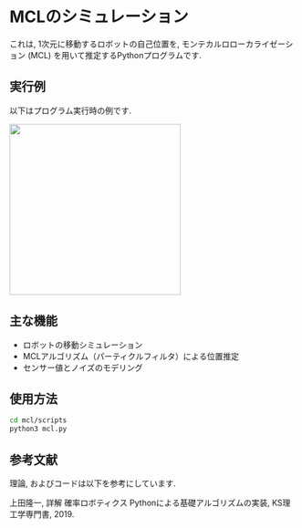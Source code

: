 # MCLのシミュレーション

これは, 1次元に移動するロボットの自己位置を, モンテカルロローカライゼーション (MCL) を用いて推定するPythonプログラムです.

## 実行例

以下はプログラム実行時の例です.

<img src="https://github.com/user-attachments/assets/f3d22181-6caa-41f3-9915-4f345a79a8de" width="300">

## 主な機能

- ロボットの移動シミュレーション
- MCLアルゴリズム（パーティクルフィルタ）による位置推定
- センサー値とノイズのモデリング

## 使用方法

  ```bash
  cd mcl/scripts
  python3 mcl.py
```

## 参考文献
理論, およびコードは以下を参考にしています.

上田隆一, 詳解 確率ロボティクス Pythonによる基礎アルゴリズムの実装, KS理工学専門書, 2019.

